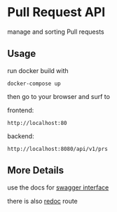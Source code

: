 # Pull Request API

manage and sorting Pull requests

## Usage

run docker build with

```docker
docker-compose up
```

then go to your browser and surf to

frontend:

```
http://localhost:80
```

backend:

```
http://localhost:8080/api/v1/prs
```

## More Details

use the docs for [swagger interface](http://localhost:8080/api/v1/doc)

there is also [redoc](http://localhost:8080/api/v1/redoc) route


